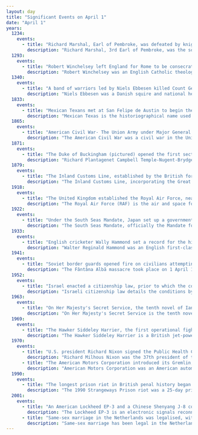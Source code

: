 ```yaml
---
layout: day
title: "Significant Events on April 1"
date: "April 1"
years:
  1234:
    events:
      - title: "Richard Marshal, Earl of Pembroke, was defeated by knights loyal to King Henry III of England at the Battle of the Curragh in County Kildare, Ireland."
        description: "Richard Marshal, 3rd Earl of Pembroke, was the son of William Marshal, 1st Earl of Pembroke and brother of William Marshal, 2nd Earl of Pembroke, whom he succeeded to the Earldom of Pembroke and Lord Marshal of England upon his brother's death on 6 April 1231."
  1293:
    events:
      - title: "Robert Winchelsey left England for Rome to be consecrated Archbishop of Canterbury, but a papal vacancy delayed the ceremony."
        description: "Robert Winchelsey was an English Catholic theologian and Archbishop of Canterbury. He studied at the universities of Paris and Oxford, and later taught at both. Influenced by Thomas Aquinas, he was a scholastic theologian."
  1340:
    events:
      - title: "A band of warriors led by Niels Ebbesen killed Count Gerhard III, ending Holstein rule in Denmark."
        description: "Niels Ebbesen was a Danish squire and national hero, known for assassinating Gerhard III, Count of Holstein-Rendsburg in 1340. From 1332 to 1340, Count Gerhard was the lord of both Jutland and Funen. His death meant the end of Holstein rule in Denmark."
  1833:
    events:
      - title: "Mexican Texans met at San Felipe de Austin to begin the Convention of 1833."
        description: "Mexican Texas is the historiographical name used to refer to the era of Texan history between 1821 and 1836, when it was part of Mexico. Mexico gained independence in 1821 after winning its war against Spain, which began in 1810. Initially, Mexican Texas operated similarly to Spanish Texas. Ratification of the 1824 Constitution of Mexico created a federal structure, and the province of Tejas was joined with the province of Coahuila to form the state of Coahuila y Tejas."
  1865:
    events:
      - title: "American Civil War- The Union Army under Major General Philip Sheridan (pictured) inflicted more than 2,900 casualties on the Confederates at the Battle of Five Forks."
        description: "The American Civil War was a civil war in the United States between the Union and the Confederacy, which was formed in 1861 by states that had seceded from the Union. The central conflict leading to war was a dispute over whether slavery should be permitted to expand into the western territories, leading to more slave states, or be prohibited from doing so, which many believed would place slavery on a course of ultimate extinction."
  1871:
    events:
      - title: "The Duke of Buckingham (pictured) opened the first section of the Brill Tramway, a short railway line to transport goods between his lands and the national rail network."
        description: "Richard Plantagenet Campbell Temple-Nugent-Brydges-Chandos-Grenville, 3rd Duke of Buckingham and Chandos,, styled Earl Temple until 1839 and Marquess of Chandos from 1839 to 1861, was a British soldier, politician and administrator of the 19th century. He was a close friend and subordinate of Benjamin Disraeli and served as the secretary of state for the colonies from 1867 to 1868 and governor of Madras from 1875 to 1880."
  1879:
    events:
      - title: "The Inland Customs Line, established by the British for the collection of the salt tax in India, was abandoned."
        description: "The Inland Customs Line, incorporating the Great Hedge of India, was a customs barrier built by the British colonial rulers of India to prevent smuggling of salt from coastal regions in order to avoid the substantial salt tax."
  1918:
    events:
      - title: "The United Kingdom established the Royal Air Force, near the end of the First World War."
        description: "The Royal Air Force (RAF) is the air and space force of the United Kingdom, British Overseas Territories and Crown Dependencies. It was formed towards the end of the First World War on 1 April 1918, on the merger of the Royal Flying Corps (RFC) and the Royal Naval Air Service (RNAS). Following the Allied victory over the Central Powers in 1918, the RAF emerged as the largest air force in the world at the time. Since its formation, the RAF has played a significant role in British military history. In particular, during the Second World War, the RAF established air superiority over Nazi Germany's Luftwaffe during the Battle of Britain, and led the Allied strategic bombing effort."
  1922:
    events:
      - title: "Under the South Seas Mandate, Japan set up a government in Koror, precipitating large-scale Japanese settlement in Palau."
        description: "The South Seas Mandate, officially the Mandate for the German Possessions in the Pacific Ocean Lying North of the Equator, was a League of Nations mandate in the 'South Seas' given to the Empire of Japan by the League of Nations following World War I. The mandate consisted of islands in the north Pacific Ocean that had been part of German New Guinea within the German colonial empire until they were occupied by Japan during World War I. Japan governed the islands under the mandate as part of the Japanese colonial empire until World War II, when the United States captured the islands. The islands then became the United Nations-established Trust Territory of the Pacific Islands governed by the United States. The islands are now part of Palau, the Northern Mariana Islands, the Federated States of Micronesia, and the Republic of the Marshall Islands."
  1933:
    events:
      - title: "English cricketer Wally Hammond set a record for the highest individual score in Test cricket of 336 not out during a match against New Zealand."
        description: "Walter Reginald Hammond was an English first-class cricketer who played for Gloucestershire in a career that lasted from 1920 to 1951. Beginning as a professional, he later became an amateur and was appointed captain of England. Primarily a middle-order batsman, Wisden Cricketers' Almanack described him in his obituary as one of the four best batsmen in the history of cricket. He was considered to be the best English batsman of the 1930s by commentators and those with whom he played; they also said that he was one of the best slip fielders ever. Hammond was an effective fast-medium pace bowler and contemporaries believed that if he had been less reluctant to bowl, he could have achieved even more with the ball than he did."
  1941:
    events:
      - title: "Soviet border guards opened fire on civilians attempting to cross the border from the Soviet Union to Romania near Fântâna Albă, killing between 44 and 3,000 people."
        description: "The Fântâna Albă massacre took place on 1 April 1941 in Northern Bukovina when up to 3,000 civilians were killed by Soviet Border Troops as they attempted to cross the border from the Soviet Union to Romania near the village of Fântâna Albă, now Staryi Vovchynets in Chernivtsi Oblast, Ukraine. Although according to Soviet official reports, no more than 44 civilians were killed, but local witnesses assert a much higher toll, stating that survivors were tortured, killed, or buried in mass graves. Others were taken away to be tortured and killed at the hands of the NKVD, the Soviet secret police. Some sources have referred to the massacre as 'the Romanian Katyn'."
  1952:
    events:
      - title: "Israel enacted a citizenship law, prior to which the country technically had no citizens."
        description: "Israeli citizenship law details the conditions by which a person holds citizenship of Israel. The two primary pieces of legislation governing these requirements are the 1950 Law of Return and 1952 Citizenship Law."
  1963:
    events:
      - title: "On Her Majesty's Secret Service, the tenth novel of Ian Fleming's James Bond series, was released in the United Kingdom."
        description: "On Her Majesty's Secret Service is the tenth novel and eleventh book in Ian Fleming's James Bond series. It was first published in the United Kingdom by Jonathan Cape on 1 April 1963. Fleming changed the formula and structure from the previous novel, The Spy Who Loved Me, and made a determined effort to produce a work that adhered to his tried and tested format. The initial and secondary print runs sold out quickly, with over 60,000 copies sold in the first month, double that of the previous book's first month of sales. Fleming wrote the novel at Goldeneye, his holiday home in Jamaica, while Dr. No, the first entry in the James Bond film series by Eon Productions, was being filmed nearby."
  1969:
    events:
      - title: "The Hawker Siddeley Harrier, the first operational fighter aircraft with V/STOL capabilities, entered service with the Royal Air Force."
        description: "The Hawker Siddeley Harrier is a British jet-powered attack aircraft designed and produced by the British aerospace company Hawker Siddeley. It was the first operational ground attack and reconnaissance aircraft with vertical/short takeoff and landing (V/STOL) capabilities and the only truly successful V/STOL design of its era."
  1970:
    events:
      - title: "U.S. president Richard Nixon signed the Public Health Cigarette Smoking Act into law, requiring that a prominent warning by the surgeon general be placed on cigarette packages."
        description: "Richard Milhous Nixon was the 37th president of the United States, serving from 1969 until his resignation in 1974. A member of the Republican Party, he previously served as a representative and senator from California and as the 36th vice president from 1953 to 1961 under President Dwight D. Eisenhower. His presidency saw the reduction of U.S. involvement in the Vietnam War, détente with the Soviet Union and China, the Apollo 11 Moon landing, and the establishment of the Environmental Protection Agency and Occupational Safety and Health Administration. Nixon's second term ended early when he became the only U.S. president to resign from office, as a result of the Watergate scandal."
      - title: "The American Motors Corporation introduced its Gremlin, promoted as America's first subcompact car."
        description: "American Motors Corporation was an American automobile manufacturing company formed by the merger of Nash-Kelvinator Corporation and Hudson Motor Car Company on May 1, 1954. At the time, it was the largest corporate merger in U.S. history."
  1990:
    events:
      - title: "The longest prison riot in British penal history began at Strangeways Prison in Manchester, lasting 25 days."
        description: "The 1990 Strangeways Prison riot was a 25-day prison riot and rooftop protest at Strangeways Prison in Manchester, England. The riot began on 1 April 1990 when prisoners took control of the prison chapel, and quickly spread throughout most of the prison. The incident ended on 25 April when the final five prisoners were removed from the rooftop. One prisoner was killed during the riot, and 147 prison officers and 47 prisoners were injured. Much of the prison was damaged or destroyed, with the cost of repairs coming to £55 million. It was the longest prison riot in British penal history."
  2001:
    events:
      - title: "An American Lockheed EP-3 and a Chinese Shenyang J-8 collided in mid-air off Hainan, resulting in an international dispute between the two countries."
        description: "The Lockheed EP-3 is an electronic signals reconnaissance variant of the P-3 Orion, primarily operated by the United States Navy."
      - title: "Same-sex marriage in the Netherlands was legalised, with the country becoming the first to do so."
        description: "Same-sex marriage has been legal in the Netherlands since 1 April 2001. A bill for the legalisation of same-sex marriage was passed in the House of Representatives by 109 votes to 33 on 12 September 2000 and by the Senate by 49 votes to 26 on 19 December 2000. The law received royal assent by Queen Beatrix of the Netherlands on 21 December 2000 and took effect on 1 April 2001. The Netherlands was the first country in the world to legalize same-sex marriage. Polling suggests that a significant majority of Dutch people support the legal recognition of same-sex marriage."
---
```

